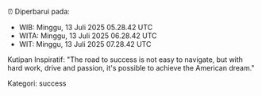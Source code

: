 ⏰ Diperbarui pada:
- WIB: Minggu, 13 Juli 2025 05.28.42 UTC
- WITA: Minggu, 13 Juli 2025 06.28.42 UTC
- WIT: Minggu, 13 Juli 2025 07.28.42 UTC

Kutipan Inspiratif:
"The road to success is not easy to navigate, but with hard work, drive and passion, it's possible to achieve the American dream."


Kategori: success

